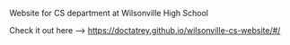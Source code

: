 Website for CS department at Wilsonville High School

Check it out here --> https://doctatrey.github.io/wilsonville-cs-website/#/
